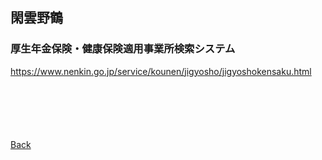 ## 閑雲野鶴

### 厚生年金保険・健康保険適用事業所検索システム

https://www.nenkin.go.jp/service/kounen/jigyosho/jigyoshokensaku.html

<p style="margin-top: 100px;"></p>

[Back](./../../)
